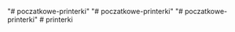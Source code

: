 "# poczatkowe-printerki" 
"# poczatkowe-printerki" 
"# poczatkowe-printerki" 
#   p r i n t e r k i  
 